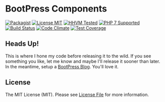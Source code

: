 # BootPress Components

[![Packagist][badge-version]][link-packagist]
[![License MIT][badge-license]](LICENSE.md)
[![HHVM Tested][badge-hhvm]][link-travis]
[![PHP 7 Supported][badge-php]][link-travis]
[![Build Status][badge-travis]][link-travis]
[![Code Climate][badge-code-climate]][link-code-climate]
[![Test Coverage][badge-coverage]][link-coverage]

## Heads Up!

This is where I hone my code before releasing it to the wild.  If you see something you like, let me know and maybe I'll release it sooner than later.  In the meantime, setup a [BootPress Blog](https://packagist.org/packages/bootpress/blog).  You'll love it.

## License

The MIT License (MIT). Please see [License File](LICENSE.md) for more information.

[badge-version]: https://img.shields.io/packagist/v/bootpress/components.svg?style=flat-square&label=Packagist
[badge-license]: https://img.shields.io/badge/License-MIT-blue.svg?style=flat-square
[badge-hhvm]: https://img.shields.io/badge/HHVM-Tested-8892bf.svg?style=flat-square
[badge-php]: https://img.shields.io/badge/PHP%207-Supported-8892bf.svg?style=flat-square
[badge-travis]: https://img.shields.io/travis/Kylob/BootPress/master.svg?style=flat-square
[badge-code-climate]: https://img.shields.io/codeclimate/github/Kylob/BootPress.svg?style=flat-square
[badge-coverage]: https://img.shields.io/codeclimate/coverage/github/Kylob/BootPress.svg?style=flat-square

[link-packagist]: https://packagist.org/packages/bootpress/components
[link-travis]: https://travis-ci.org/Kylob/BootPress
[link-code-climate]: https://codeclimate.com/github/Kylob/BootPress
[link-coverage]: https://codeclimate.com/github/Kylob/BootPress/coverage
